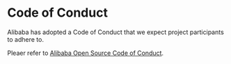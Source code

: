# Code of Conduct

Alibaba has adopted a Code of Conduct that we expect project participants to adhere to.

Pleaer refer to [Alibaba Open Source Code of Conduct](https://github.com/AlibabaDR/community/blob/master/CODE_OF_CONDUCT.md).
